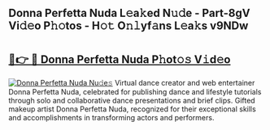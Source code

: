 ## Donna Perfetta Nuda L𝚎a𝚔ed N𝚞𝚍e - Part-8gV Vi𝚍𝚎o P𝚑𝚘tos - H𝚘𝚝 O𝚗𝚕yf𝚊ns L𝚎a𝚔s v9NDw

# <h2><a href="http://kf0tpgr.oniu.top/?m=Donna+Perfetta+Nuda">🔗👉 🔴 Donna Perfetta Nuda P𝚑ot𝚘𝚜 V𝚒d𝚎o</a></h2>

[![Donna Perfetta Nuda Nu𝚍e𝚜](https://i.imgur.com/0qMVB7G.gif)](http://kf0tpgr.oniu.top/?m=Donna+Perfetta+Nuda)
Virtual dance creator and web entertainer Donna Perfetta Nuda, celebrated for publishing dance and lifestyle tutorials through solo and collaborative dance presentations and brief clips. Gifted makeup artist Donna Perfetta Nuda, recognized for their exceptional skills and accomplishments in transforming actors and performers.  

